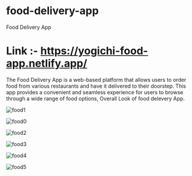 # food-delivery-app
Food Delivery App 
# Link :- https://yogichi-food-app.netlify.app/
The Food Delivery App is a web-based platform that allows users to order food from various restaurants and have it delivered to their doorstep. 
This app provides a convenient and seamless experience for users to browse through a wide range of food options, Overall Look of food delevery App.

![food1](https://github.com/Yogeshchitampalle/food-delivery-app/assets/86973304/67fe3c0e-5829-4742-99e9-62383278f2d6)

![food0](https://github.com/Yogeshchitampalle/food-delivery-app/assets/86973304/71d11dfb-f1a7-4dc5-88c3-6d7fd9d143b5)

![food2](https://github.com/Yogeshchitampalle/food-delivery-app/assets/86973304/f85596a1-f015-4721-aa5a-eccc74e785a2)

![food3](https://github.com/Yogeshchitampalle/food-delivery-app/assets/86973304/a90c89a3-c248-47df-b8aa-0cc7c31a5b3e)

![food4](https://github.com/Yogeshchitampalle/food-delivery-app/assets/86973304/d67b1f39-035e-4a3d-8997-806045638db7)

![food5](https://github.com/Yogeshchitampalle/food-delivery-app/assets/86973304/f0815e84-8324-42d8-a3f4-ad021a7dcd70)







